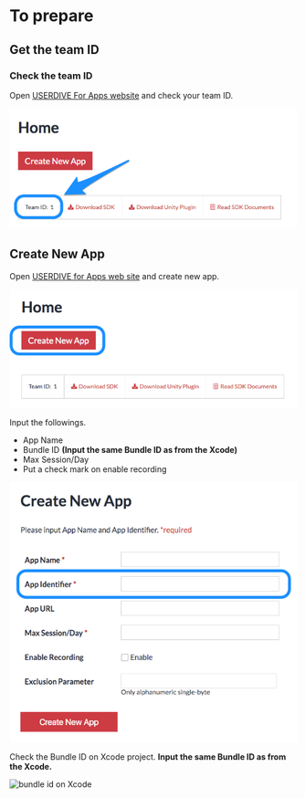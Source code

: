 # To prepare

## Get the team ID

### Check the team ID

Open [USERDIVE For Apps website](https://detector.userdive.com/en/apps/) and check your team ID.

![check team id](../../../ja/apps/files/create_app_0.png)

## Create New App

Open [USERDIVE for Apps web site](https://detector.userdive.com/en/apps/) and create new app.

![create app 1](../../../ja/apps/files/create_app_1.png)

Input the followings.

- App Name
- Bundle ID **(Input the same Bundle ID as from the Xcode)**
- Max Session/Day
- Put a check mark on enable recording

![create app 2](../../../ja/apps/files/create_app_2.png)

Check the Bundle ID on Xcode project.
**Input the same Bundle ID as from the Xcode.**

![bundle id on Xcode](http://drive.google.com/uc?export=view&id=0B7UxsiswNc5_Tno4VHA4Snh3alE)
